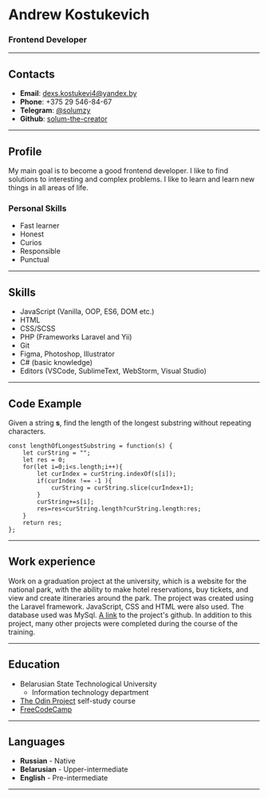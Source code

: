 # Andrew Kostukevich
### Frontend Developer

***
## Contacts
* **Email**: dexs.kostukevi4@yandex.by
* **Phone**: +375 29 546-84-67
* **Telegram**: [@solumzy](https://t.me/solumzy)
* **Github**: [solum-the-creator](https://github.com/solum-the-creator)

***

## Profile
My main goal is to become a good frontend developer. I like to find solutions to interesting and complex problems. I like to learn and learn new things in all areas of life.
### Personal Skills
* Fast learner
* Honest
* Curios
* Responsible
* Punctual


***

## Skills
* JavaScript (Vanilla, OOP, ES6, DOM etc.)
* HTML
* CSS/SCSS
* PHP (Frameworks Laravel and Yii)
* Git
* Figma, Photoshop, Illustrator
* C# (basic knowledge)
* Editors (VSCode, SublimeText, WebStorm, Visual Studio)

***

## Code Example
Given a string **s**, find the length of the longest substring without repeating characters.
```
const lengthOfLongestSubstring = function(s) {
    let curString = "";
    let res = 0;
    for(let i=0;i<s.length;i++){
        let curIndex = curString.indexOf(s[i]);
        if(curIndex !== -1 ){
            curString = curString.slice(curIndex+1);
        }
        curString+=s[i];
        res=res<curString.length?curString.length:res;
    }
    return res;
};
```

***

## Work experience
Work on a graduation project at the university, which is a website for the national park, with the ability to make hotel reservations, buy tickets, and view and create itineraries around the park. The project was created using the Laravel framework. JavaScript, CSS and HTML were also used. The database used was MySql. [A link](https://github.com/solum-the-creator/Travel-Website-laravel) to the project's github.
In addition to this project, many other projects were completed during the course of the training.

***

## Education
* Belarusian State Technological University
  + Information technology department
* [The Odin Project](https://www.theodinproject.com) self-study course
* [FreeCodeCamp](https://www.freecodecamp.org/)


***

## Languages
* **Russian** - Native
* **Belarusian** - Upper-intermediate
* **English** - Pre-intermediate


***
